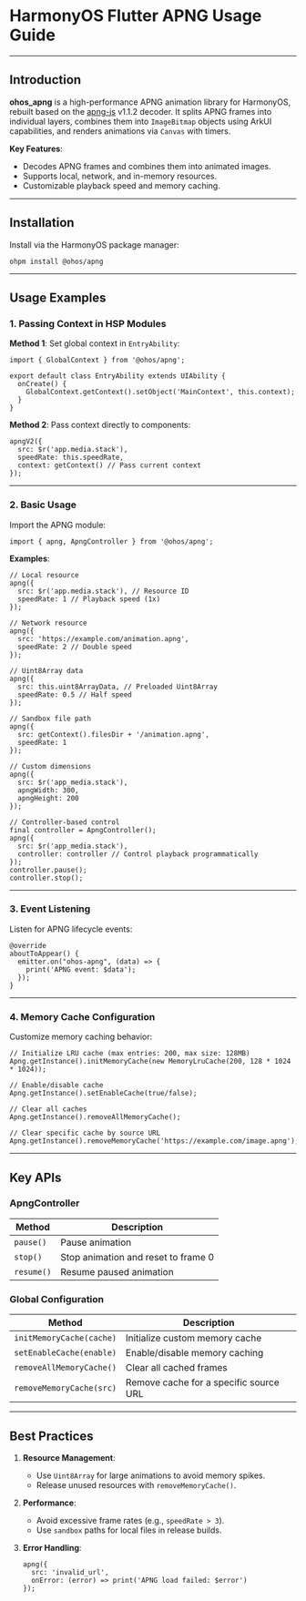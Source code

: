 # HarmonyOS Flutter APNG Usage Guide

------

## Introduction

**ohos_apng** is a high-performance APNG animation library for HarmonyOS, rebuilt based on the [apng-js](https://github.com/davidmz/apng-js) v1.1.2 decoder. It splits APNG frames into individual layers, combines them into `ImageBitmap` objects using ArkUI capabilities, and renders animations via `Canvas` with timers.

**Key Features**:

- Decodes APNG frames and combines them into animated images.
- Supports local, network, and in-memory resources.
- Customizable playback speed and memory caching.

------

## Installation

Install via the HarmonyOS package manager:

```
ohpm install @ohos/apng
```

------

## Usage Examples

### 1. **Passing Context in HSP Modules**

**Method 1**: Set global context in `EntryAbility`:

```
import { GlobalContext } from '@ohos/apng';

export default class EntryAbility extends UIAbility {
  onCreate() {
    GlobalContext.getContext().setObject('MainContext', this.context);
  }
}
```

**Method 2**: Pass context directly to components:

```
apngV2({
  src: $r('app.media.stack'),
  speedRate: this.speedRate,
  context: getContext() // Pass current context
});
```

------

### 2. **Basic Usage**

Import the APNG module:

```
import { apng, ApngController } from '@ohos/apng';
```

**Examples**:

```
// Local resource
apng({
  src: $r('app.media.stack'), // Resource ID
  speedRate: 1 // Playback speed (1x)
});

// Network resource
apng({
  src: 'https://example.com/animation.apng',
  speedRate: 2 // Double speed
});

// Uint8Array data
apng({
  src: this.uint8ArrayData, // Preloaded Uint8Array
  speedRate: 0.5 // Half speed
});

// Sandbox file path
apng({
  src: getContext().filesDir + '/animation.apng',
  speedRate: 1
});

// Custom dimensions
apng({
  src: $r('app_media.stack'),
  apngWidth: 300,
  apngHeight: 200
});

// Controller-based control
final controller = ApngController();
apng({
  src: $r('app_media.stack'),
  controller: controller // Control playback programmatically
});
controller.pause();
controller.stop();
```

------

### 3. **Event Listening**

Listen for APNG lifecycle events:

```
@override
aboutToAppear() {
  emitter.on("ohos-apng", (data) => {
    print('APNG event: $data');
  });
}
```

------

### 4. **Memory Cache Configuration**

Customize memory caching behavior:

```
// Initialize LRU cache (max entries: 200, max size: 128MB)
Apng.getInstance().initMemoryCache(new MemoryLruCache(200, 128 * 1024 * 1024));

// Enable/disable cache
Apng.getInstance().setEnableCache(true/false);

// Clear all caches
Apng.getInstance().removeAllMemoryCache();

// Clear specific cache by source URL
Apng.getInstance().removeMemoryCache('https://example.com/image.apng');
```

------

## Key APIs

### **ApngController**

| Method     | Description                         |
| ---------- | ----------------------------------- |
| `pause()`  | Pause animation                     |
| `stop()`   | Stop animation and reset to frame 0 |
| `resume()` | Resume paused animation             |

### **Global Configuration**

| Method                   | Description                            |
| ------------------------ | -------------------------------------- |
| `initMemoryCache(cache)` | Initialize custom memory cache         |
| `setEnableCache(enable)` | Enable/disable memory caching          |
| `removeAllMemoryCache()` | Clear all cached frames                |
| `removeMemoryCache(src)` | Remove cache for a specific source URL |

------

## Best Practices

1. **Resource Management**:

   - Use `Uint8Array` for large animations to avoid memory spikes.
   - Release unused resources with `removeMemoryCache()`.

2. **Performance**:

   - Avoid excessive frame rates (e.g., `speedRate > 3`).
   - Use `sandbox` paths for local files in release builds.

3. **Error Handling**:

   ```
   apng({
     src: 'invalid_url',
     onError: (error) => print('APNG load failed: $error')
   });
   ```
